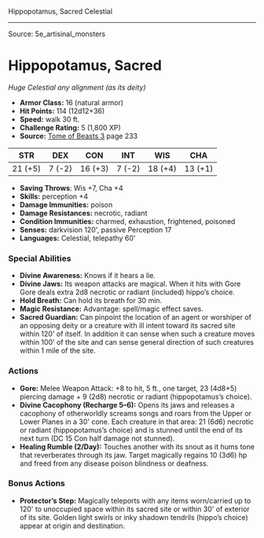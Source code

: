 <MonsterName/>Hippopotamus, Sacred</MonsterName>
<CreatureType/>Celestial</CreatureType>



---

Source: 5e_artisinal_monsters

# Hippopotamus, Sacred

*Huge* *Celestial* *any alignment (as its deity)*

- **Armor Class:** 16 (natural armor)
- **Hit Points:** 114 (12d12+36)
- **Speed:** walk 30 ft.
- **Challenge Rating:** 5 (1,800 XP)
- **Source:** [Tome of Beasts 3](https://koboldpress.com/kpstore/product/tome-of-beasts-3-for-5th-edition/) page 233

| STR | DEX | CON | INT | WIS | CHA |
| --- | --- | --- | --- | --- | --- |
| 21 (+5) | 7 (-2) | 16 (+3) | 7 (-2) | 18 (+4) | 13 (+1) |

- **Saving Throws**: Wis +7, Cha +4
- **Skills:** perception +4
- **Damage Immunities:** poison
- **Damage Resistances:** necrotic, radiant
- **Condition Immunities:** charmed, exhaustion, frightened, poisoned
- **Senses:** darkvision 120', passive Perception 17
- **Languages:** Celestial, telepathy 60'

### Special Abilities

- **Divine Awareness:** Knows if it hears a lie.
- **Divine Jaws:** Its weapon attacks are magical. When it hits with Gore Gore deals extra 2d8 necrotic or radiant (included) hippo’s choice.
- **Hold Breath:** Can hold its breath for 30 min.
- **Magic Resistance:** Advantage: spell/magic effect saves.
- **Sacred Guardian:** Can pinpoint the location of an agent or worshiper of an opposing deity or a creature with ill intent toward its sacred site within 120' of itself. In addition it can sense when such a creature moves within 100' of the site and can sense general direction of such creatures within 1 mile of the site.

### Actions

- **Gore:** Melee Weapon Attack: +8 to hit, 5 ft., one target, 23 (4d8+5) piercing damage + 9 (2d8) necrotic or radiant (hippopotamus’s choice).
- **Divine Cacophony (Recharge 5–6):** Opens its jaws and releases a cacophony of otherworldly screams songs and roars from the Upper or Lower Planes in a 30' cone. Each creature in that area: 21 (6d6) necrotic or radiant (hippopotamus’s choice) and is stunned until the end of its next turn (DC 15 Con half damage not stunned).
- **Healing Rumble (2/Day):** Touches another with its snout as it hums tone that reverberates through its jaw. Target magically regains 10 (3d6) hp and freed from any disease poison blindness or deafness.

### Bonus Actions

- **Protector’s Step:** Magically teleports with any items worn/carried up to 120' to unoccupied space within its sacred site or within 30' of exterior of its site. Golden light swirls or inky shadown tendrils (hippo’s choice) appear at origin and destination.




